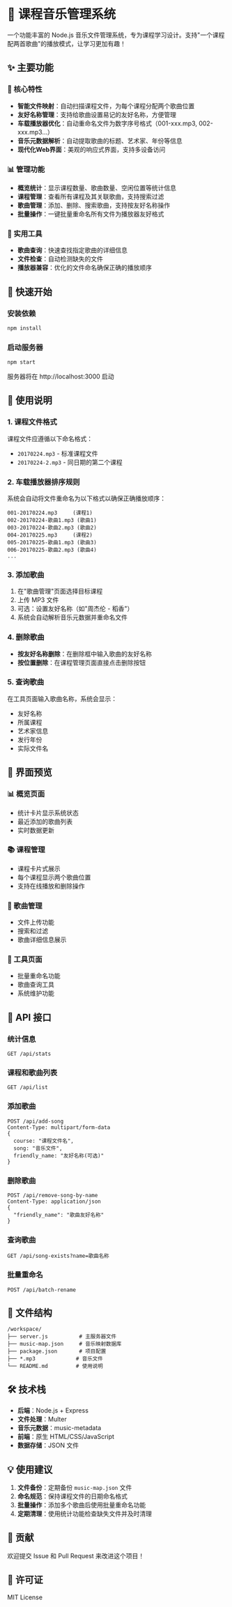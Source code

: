 # 🎵 课程音乐管理系统

一个功能丰富的 Node.js 音乐文件管理系统，专为课程学习设计。支持"一个课程配两首歌曲"的播放模式，让学习更加有趣！

## ✨ 主要功能

### 🎯 核心特性
- **智能文件映射**：自动扫描课程文件，为每个课程分配两个歌曲位置
- **友好名称管理**：支持给歌曲设置易记的友好名称，方便管理
- **车载播放器优化**：自动重命名文件为数字序号格式（001-xxx.mp3, 002-xxx.mp3...）
- **音乐元数据解析**：自动提取歌曲的标题、艺术家、年份等信息
- **现代化Web界面**：美观的响应式界面，支持多设备访问

### 📊 管理功能
- **概览统计**：显示课程数量、歌曲数量、空闲位置等统计信息
- **课程管理**：查看所有课程及其关联歌曲，支持搜索过滤
- **歌曲管理**：添加、删除、搜索歌曲，支持按友好名称操作
- **批量操作**：一键批量重命名所有文件为播放器友好格式

### 🔧 实用工具
- **歌曲查询**：快速查找指定歌曲的详细信息
- **文件检查**：自动检测缺失的文件
- **播放器兼容**：优化的文件命名确保正确的播放顺序

## 🚀 快速开始

### 安装依赖
```bash
npm install
```

### 启动服务器
```bash
npm start
```

服务器将在 http://localhost:3000 启动

## 📝 使用说明

### 1. 课程文件格式
课程文件应遵循以下命名格式：
- `20170224.mp3` - 标准课程文件
- `20170224-2.mp3` - 同日期的第二个课程

### 2. 车载播放器排序规则
系统会自动将文件重命名为以下格式以确保正确播放顺序：
```
001-20170224.mp3     (课程1)
002-20170224-歌曲1.mp3 (歌曲1)
003-20170224-歌曲2.mp3 (歌曲2)
004-20170225.mp3     (课程2)
005-20170225-歌曲1.mp3 (歌曲3)
006-20170225-歌曲2.mp3 (歌曲4)
...
```

### 3. 添加歌曲
1. 在"歌曲管理"页面选择目标课程
2. 上传 MP3 文件
3. 可选：设置友好名称（如"周杰伦 - 稻香"）
4. 系统会自动解析音乐元数据并重命名文件

### 4. 删除歌曲
- **按友好名称删除**：在删除框中输入歌曲的友好名称
- **按位置删除**：在课程管理页面直接点击删除按钮

### 5. 查询歌曲
在工具页面输入歌曲名称，系统会显示：
- 友好名称
- 所属课程
- 艺术家信息
- 发行年份
- 实际文件名

## 🎨 界面预览

### 📊 概览页面
- 统计卡片显示系统状态
- 最近添加的歌曲列表
- 实时数据更新

### 📚 课程管理
- 课程卡片式展示
- 每个课程显示两个歌曲位置
- 支持在线播放和删除操作

### 🎵 歌曲管理
- 文件上传功能
- 搜索和过滤
- 歌曲详细信息展示

### 🔧 工具页面
- 批量重命名功能
- 歌曲查询工具
- 系统维护功能

## 🔗 API 接口

### 统计信息
```
GET /api/stats
```

### 课程和歌曲列表
```
GET /api/list
```

### 添加歌曲
```
POST /api/add-song
Content-Type: multipart/form-data
{
  course: "课程文件名",
  song: "音乐文件",
  friendly_name: "友好名称(可选)"
}
```

### 删除歌曲
```
POST /api/remove-song-by-name
Content-Type: application/json
{
  "friendly_name": "歌曲友好名称"
}
```

### 查询歌曲
```
GET /api/song-exists?name=歌曲名称
```

### 批量重命名
```
POST /api/batch-rename
```

## 📁 文件结构

```
/workspace/
├── server.js          # 主服务器文件
├── music-map.json     # 音乐映射数据库
├── package.json       # 项目配置
├── *.mp3             # 音乐文件
└── README.md         # 使用说明
```

## 🛠️ 技术栈

- **后端**：Node.js + Express
- **文件处理**：Multer
- **音乐元数据**：music-metadata
- **前端**：原生 HTML/CSS/JavaScript
- **数据存储**：JSON 文件

## 💡 使用建议

1. **文件备份**：定期备份 `music-map.json` 文件
2. **命名规范**：保持课程文件的日期命名格式
3. **批量操作**：添加多个歌曲后使用批量重命名功能
4. **定期清理**：使用统计功能检查缺失文件并及时清理

## 🤝 贡献

欢迎提交 Issue 和 Pull Request 来改进这个项目！

## 📄 许可证

MIT License